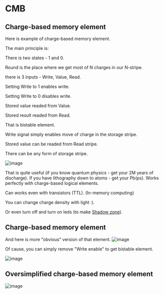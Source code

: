 # CMB
## Charge-based memory element

Here is example of charge-based memory element.

The main principle is:

There is two states - 1 and 0.

Round is the place where we get most of N charges in our N-stripe.

there is 3 inputs - Write, Value, Read.

Setting Write to 1 enables write.

Setting Write to 0 disables write.

Stored value readed from Value.

Stored result readed from Read.

That is bistable element.

Write signal simply enables move of charge in the storage stripe.

Stored value can be readed from Read stripe.

There can be any form of storage stripe.

![image](https://github.com/user-attachments/assets/df18c127-89b5-42c2-9f01-101def9cca59)

That is quite useful (if you know quantum physics - get your 2M years of discharge).
If you have lithography down to atoms - get your Pb(ps).
Works perfectly with charge-based logical elements. 

Can works even with transistors (TTL).
(In-memory computing)

You can change charge density with light :).

Or even turn off and turn on leds (to make [Shadow zone](https://github.com/ValeriyAndreevichPushkarev/ShadowZone)).
 
## Charge-based memory element

And here is more "obvious" version of that element.
![image](https://github.com/user-attachments/assets/8e2b16d8-e402-496c-97d4-d349ea3915cf)

Of cause, you can simply remove "Write enable" to get bistable element.

![image](https://github.com/user-attachments/assets/a2d73e83-5ae7-4392-a459-ad1d8c00be33)

## Oversimplified charge-based memory element

![image](https://github.com/user-attachments/assets/2808bf5a-4dab-4a41-96f4-5ebaa7d6ba7c)
